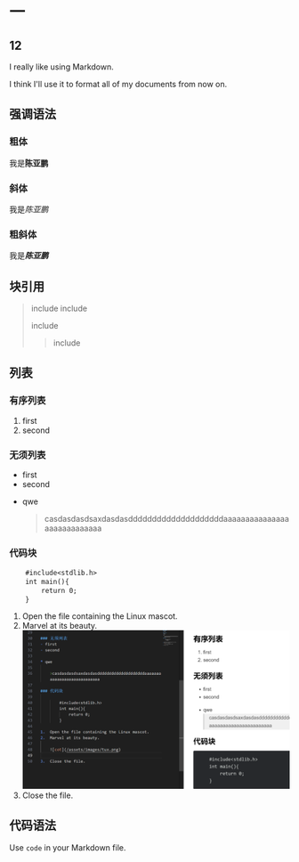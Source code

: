 # 一
## 12
I really like using Markdown.

I think I'll use it to format all of my documents from now on.
## 强调语法

### 粗体
我是**陈亚鹏**

### 斜体
我是*陈亚鹏*

### 粗斜体
我是***陈亚鹏***

## 块引用
> include
> include
>
> include
>> include

## 列表

### 有序列表
1. first
2. second

### 无须列表
- first
- second

* qwe

    >casdasdasdsaxdasdasddddddddddddddddddddaaaaaaaaaaaaaaaaaaaaaaaaaaaa

### 代码块

        #include<stdlib.h>
        int main(){
            return 0;
        }

1.  Open the file containing the Linux mascot.
2.  Marvel at its beauty.
    ![截图](./截图.png)
3.  Close the file.

## 代码语法
Use `code` in your Markdown file.